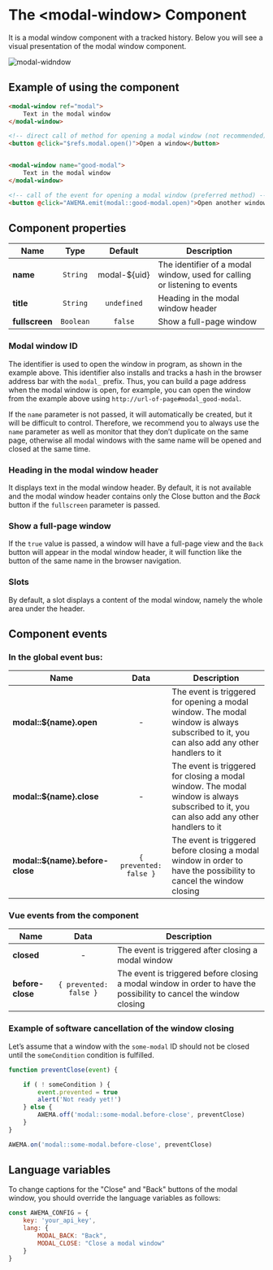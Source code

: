 # The &lt;modal-window&gt; Component

It is a modal window component with a tracked history. Below you will see a visual presentation of the modal window component.

![modal-widndow](/assets/awema-pl/wiki/img/docs/modal.gif)


<h2 id="mw-example">Example of using the component</h2>

```html
<modal-window ref="modal">
    Text in the modal window
</modal-window>

<!-- direct call of method for opening a modal window (not recommended) -->
<button @click="$refs.modal.open()">Open a window</button>


<modal-window name="good-modal">
    Text in the modal window
</modal-window>

<!-- call of the event for opening a modal window (preferred method) -->
<button @click="AWEMA.emit(modal::good-modal.open)">Open another window</button>
```


<h2 id="mw-options">Component properties</h2>

| Name           | Type      | Default      | Description                       |
|----------------|:---------:|:------------:|-----------------------------------|
| **name**       | `String`  | modal-${uid} | The identifier of a modal window, used for calling or listening to events |
| **title**      | `String`  | `undefined`  | Heading in the modal window header |
| **fullscreen** | `Boolean` | `false`      | Show a full-page window           |

### Modal window ID

The identifier is used to open the window in program, as shown in the example above. This identifier also installs and tracks a hash in the browser address bar with the `modal_` prefix. Thus, you can build a page address when the modal window is open, for example, you can open the window from the example above using `http://url-of-page#modal_good-modal`.

If the `name` parameter is not passed, it will automatically be created, but it will be difficult to control. Therefore, we recommend you to always use the `name` parameter as well as monitor that they don’t duplicate on the same page, otherwise all modal windows with the same name will be opened and closed at the same time.

### Heading in the modal window header

It displays text in the modal window header. By default, it is not available and the modal window header contains only the Close button and the *Back* button if the `fullscreen` parameter is passed.

### Show a full-page window

If the `true` value is passed, a window will have a full-page view and the `Back` button will appear in the modal window header, it will function like the button of the same name in the browser navigation.

### Slots

By default, a slot displays a content of the modal window, namely the whole area under the header.


<h2 id="mw-events">Component events</h2>

### In the global event bus:

| Name                             | Data                   | Description                       |
|----------------------------------|:----------------------:|-----------------------------------|
| **modal::${name}.open**          | -                      | The event is triggered for opening a modal window. The modal window is always subscribed to it, you can also add any other handlers to it |
| **modal::${name}.close**         | -                      | The event is triggered for closing a modal window. The modal window is always subscribed to it, you can also add any other handlers to it |
| **modal::${name}.before-close**  | `{ prevented: false }` | The event is triggered before closing a modal window in order to have the possibility to cancel the window closing |

### Vue events from the component

| Name              | Data                   | Description                                 |
|-------------------|:----------------------:|---------------------------------------------|
| **closed**        | -                      | The event is triggered after closing a modal window |
| **before-close**  | `{ prevented: false }` | The event is triggered before closing a modal window in order to have the possibility to cancel the window closing |

### Example of software cancellation of the window closing

Let’s assume that a window with the `some-modal` ID should not be closed until the `someCondition` condition is fulfilled.

```javascript
function preventClose(event) {

    if ( ! someCondition ) {
        event.prevented = true
        alert('Not ready yet!')
    } else {
        AWEMA.off('modal::some-modal.before-close', preventClose)
    }
}

AWEMA.on('modal::some-modal.before-close', preventClose)
```


<h2 name="mw-lang">Language variables</h2>

To change captions for the "Close" and "Back" buttons of the modal window, you should override the language variables as follows:

```javascript
const AWEMA_CONFIG = {
    key: 'your_api_key',
    lang: {
        MODAL_BACK: "Back",
        MODAL_CLOSE: "Close a modal window"
    }
}
```